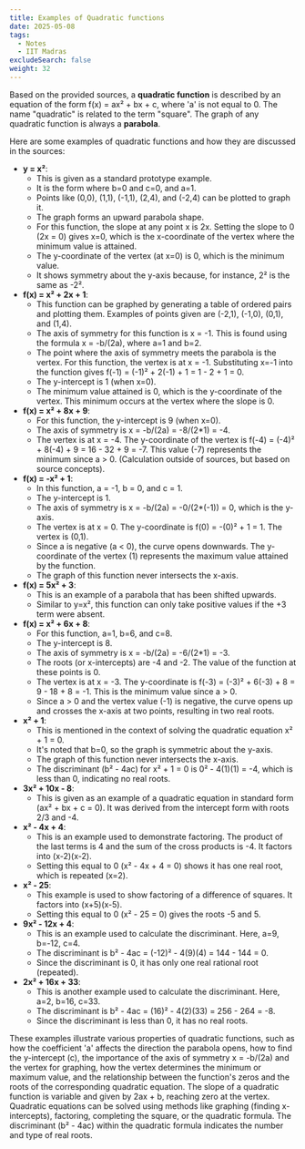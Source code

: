 ```yaml
---
title: Examples of Quadratic functions
date: 2025-05-08
tags:
  - Notes 
  - IIT Madras
excludeSearch: false
weight: 32
---
```


Based on the provided sources, a **quadratic function** is described by an equation of the form f(x) = ax² + bx + c, where 'a' is not equal to 0. The name "quadratic" is related to the term "square". The graph of any quadratic function is always a **parabola**.

Here are some examples of quadratic functions and how they are discussed in the sources:

*   **y = x²**:
    *   This is given as a standard prototype example.
    *   It is the form where b=0 and c=0, and a=1.
    *   Points like (0,0), (1,1), (-1,1), (2,4), and (-2,4) can be plotted to graph it.
    *   The graph forms an upward parabola shape.
    *   For this function, the slope at any point x is 2x. Setting the slope to 0 (2x = 0) gives x=0, which is the x-coordinate of the vertex where the minimum value is attained.
    *   The y-coordinate of the vertex (at x=0) is 0, which is the minimum value.
    *   It shows symmetry about the y-axis because, for instance, 2² is the same as -2².
*   **f(x) = x² + 2x + 1**:
    *   This function can be graphed by generating a table of ordered pairs and plotting them. Examples of points given are (-2,1), (-1,0), (0,1), and (1,4).
    *   The axis of symmetry for this function is x = -1. This is found using the formula x = -b/(2a), where a=1 and b=2.
    *   The point where the axis of symmetry meets the parabola is the vertex. For this function, the vertex is at x = -1. Substituting x=-1 into the function gives f(-1) = (-1)² + 2(-1) + 1 = 1 - 2 + 1 = 0.
    *   The y-intercept is 1 (when x=0).
    *   The minimum value attained is 0, which is the y-coordinate of the vertex. This minimum occurs at the vertex where the slope is 0.
*   **f(x) = x² + 8x + 9**:
    *   For this function, the y-intercept is 9 (when x=0).
    *   The axis of symmetry is x = -b/(2a) = -8/(2*1) = -4.
    *   The vertex is at x = -4. The y-coordinate of the vertex is f(-4) = (-4)² + 8(-4) + 9 = 16 - 32 + 9 = -7. This value (-7) represents the minimum since a > 0. (Calculation outside of sources, but based on source concepts).
*   **f(x) = -x² + 1**:
    *   In this function, a = -1, b = 0, and c = 1.
    *   The y-intercept is 1.
    *   The axis of symmetry is x = -b/(2a) = -0/(2*(-1)) = 0, which is the y-axis.
    *   The vertex is at x = 0. The y-coordinate is f(0) = -(0)² + 1 = 1. The vertex is (0,1).
    *   Since a is negative (a < 0), the curve opens downwards. The y-coordinate of the vertex (1) represents the maximum value attained by the function.
    *   The graph of this function never intersects the x-axis.
*   **f(x) = 5x² + 3**:
    *   This is an example of a parabola that has been shifted upwards.
    *   Similar to y=x², this function can only take positive values if the +3 term were absent.
*   **f(x) = x² + 6x + 8**:
    *   For this function, a=1, b=6, and c=8.
    *   The y-intercept is 8.
    *   The axis of symmetry is x = -b/(2a) = -6/(2*1) = -3.
    *   The roots (or x-intercepts) are -4 and -2. The value of the function at these points is 0.
    *   The vertex is at x = -3. The y-coordinate is f(-3) = (-3)² + 6(-3) + 8 = 9 - 18 + 8 = -1. This is the minimum value since a > 0.
    *   Since a > 0 and the vertex value (-1) is negative, the curve opens up and crosses the x-axis at two points, resulting in two real roots.
*   **x² + 1**:
    *   This is mentioned in the context of solving the quadratic equation x² + 1 = 0.
    *   It's noted that b=0, so the graph is symmetric about the y-axis.
    *   The graph of this function never intersects the x-axis.
    *   The discriminant (b² - 4ac) for x² + 1 = 0 is 0² - 4(1)(1) = -4, which is less than 0, indicating no real roots.
*   **3x² + 10x - 8**:
    *   This is given as an example of a quadratic equation in standard form (ax² + bx + c = 0). It was derived from the intercept form with roots 2/3 and -4.
*   **x² - 4x + 4**:
    *   This is an example used to demonstrate factoring. The product of the last terms is 4 and the sum of the cross products is -4. It factors into (x-2)(x-2).
    *   Setting this equal to 0 (x² - 4x + 4 = 0) shows it has one real root, which is repeated (x=2).
*   **x² - 25**:
    *   This example is used to show factoring of a difference of squares. It factors into (x+5)(x-5).
    *   Setting this equal to 0 (x² - 25 = 0) gives the roots -5 and 5.
*   **9x² - 12x + 4**:
    *   This is an example used to calculate the discriminant. Here, a=9, b=-12, c=4.
    *   The discriminant is b² - 4ac = (-12)² - 4(9)(4) = 144 - 144 = 0.
    *   Since the discriminant is 0, it has only one real rational root (repeated).
*   **2x² + 16x + 33**:
    *   This is another example used to calculate the discriminant. Here, a=2, b=16, c=33.
    *   The discriminant is b² - 4ac = (16)² - 4(2)(33) = 256 - 264 = -8.
    *   Since the discriminant is less than 0, it has no real roots.

These examples illustrate various properties of quadratic functions, such as how the coefficient 'a' affects the direction the parabola opens, how to find the y-intercept (c), the importance of the axis of symmetry x = -b/(2a) and the vertex for graphing, how the vertex determines the minimum or maximum value, and the relationship between the function's zeros and the roots of the corresponding quadratic equation. The slope of a quadratic function is variable and given by 2ax + b, reaching zero at the vertex. Quadratic equations can be solved using methods like graphing (finding x-intercepts), factoring, completing the square, or the quadratic formula. The discriminant (b² - 4ac) within the quadratic formula indicates the number and type of real roots.